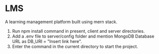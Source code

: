 # LMS
A learning management platform built using mern stack.
1. Run npm install command in present, client and server directories.
2. Add a .env file to server/config folder and mention MongoDB Database URL as DB_URI = "Insert link here".
3. Enter the command <npm run dev> in the current directory to start the project.
